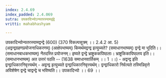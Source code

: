 ```yaml
---
index: 2.4.69
index_padded: 2.4.069
sutra: उपकादिभ्योऽन्यतरस्यामद्वंद्वे
vritti: mahabhashyam

---
```

 उपकादिभ्योन्यतरस्यामद्वन्द्वे (600) (370 विकल्पसूत्रम् ।। 2.4.2 आ. 5) (अद्वन्द्वग्रहणप्रयोजनाधिकरणम्) (आक्षेपभाष्यम्) किमर्थमद्वन्द्व इत्युच्यते? (समाधानभाष्यम्) द्वन्द्वे मा भूदिति।। (समाधानबाधकभाष्यम्) नैतदस्ति प्रयोजनम्। इष्यते द्वन्द्वे भ्राष्ट्रककपिष्ठलाः। भ्राष्ट्रकिकापिष्ठलय इति।। (समाधानभाष्यम्) अत उत्तरं पठति -- (1638 समाधानवार्तिकम् ।। 1 ।।) - अद्वन्द्व इति द्वन्द्वाधिकारनिवृत्त्यर्थम् - अद्वन्द्व इत्युच्यते द्वन्द्वाधिकारनिवृत्त्यर्थम्। द्वन्द्वाधिकारो निर्वत्यते तस्मिन्निवृत्ते अविशेषेण द्वन्द्वे चाद्वन्द्वे च भविष्यति।। उपकादिभ्यो ।। 69 ।। 
